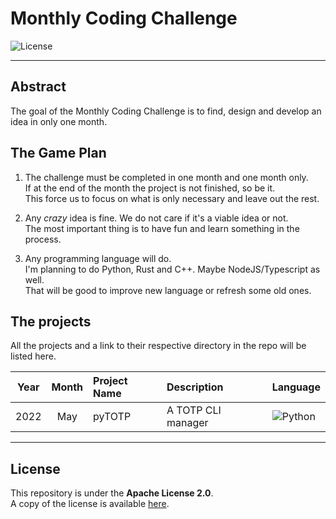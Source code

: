 # Monthly Coding Challenge

![License](https://img.shields.io/badge/license-Apache--2.0-blue.svg?style=flat-square)

---

## **Abstract**

The goal of the Monthly Coding Challenge is to find, design and develop an idea in only one month.  

## **The Game Plan**

1. The challenge must be completed in one month and one month only.  
If at the end of the month the project is not finished, so be it.  
This force us to focus on what is only necessary and leave out the rest.

2. Any *crazy* idea is fine. We do not care if it's a viable idea or not.  
The most important thing is to have fun and learn something in the process.

3. Any programming language will do.  
I'm planning to do Python, Rust and C++. Maybe NodeJS/Typescript as well.  
That will be good to improve new language or refresh some old ones.


## **The projects**

All the projects and a link to their respective directory in the repo will be listed here.  

| Year | Month | Project Name | Description | Language |
| :-: | :-: | :-- | :-- | :-- |
| 2022 | May | pyTOTP | A TOTP CLI manager | ![Python](https://img.shields.io/badge/Python-3.9.6-blue?style=flat-square)



---
## **License**

This repository is under the **Apache License 2.0**.  
A copy of the license is available [here](https://choosealicense.com/licenses/apache-2.0/).
